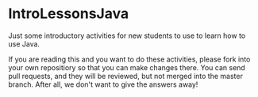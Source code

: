 
IntroLessonsJava
================

Just some introductory activities for new students to use to learn how to use Java.

If you are reading this and you want to do these activities, please fork into your own repositiory so that you can make changes there. You can send pull requests, and they will be reviewed, but not merged into the master branch.
After all, we don't want to give the answers away!
